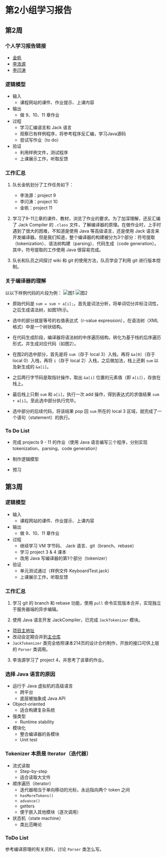 # 第2小组学习报告

## 第2周

### 个人学习报告链接

- [金帆](http://toyhouse.cc/wiki/index.php/%E9%87%91%E5%B8%86-%E5%AD%A6%E4%B9%A0%E6%8A%A5%E5%91%8A-%E7%AC%AC2%E5%91%A8)
- [李浩源](http://toyhouse.cc/wiki/index.php/2017%E5%B9%B4%E7%A7%8B%E8%AE%A1%E7%AE%97%E6%80%9D%E7%BB%B4%E5%92%8C%E7%B3%BB%E7%BB%9F%E8%AE%BE%E8%AE%A1%E7%AC%AC%E4%BA%8C%E5%91%A8%E5%AD%A6%E4%B9%A0%E6%8A%A5%E5%91%8A_%E6%9D%8E%E6%B5%A9%E6%BA%90)
- [李闫涛](http://toyhouse.cc/wiki/index.php/User:2016012807#week_2)

### 逻辑模型

- 输入
	- 课程网站的课件、作业提示、上课内容
- 输出
	- 做 9、10、11 章作业
- 过程
	- 学习汇编语言和 Jack 语言
	- 观察已有样例程序，将参考程序反汇编，学习Java源码
	- 尝试写作业（to do）
- 验证
	- 利用样例文件，测试程序
	- 上课展示工作，听取反馈

### 工作汇总

1. 队长金帆划分了工作任务如下：
	- 李浩源：project 9
	- 李闫涛：project 10
	- 金帆：project 11

2. 学习了9-11三章的课件、教材，浏览了作业的要求。为了加深理解，还反汇编了 Jack Compiler 的 ```.class``` 文件，了解编译器的原理。在做作业时，上手时遇到了很大的困难，不知道是使用 Java 等高级语言，还是使用 Jack 语言来开发编译器。但是我们知道，整个编译器的构建被分为3个部分：符号提取（tokenization）、语法树构建（parsing）、代码生成（code generation）。其中，符号提取的工作使用 Java 很容易完成。

3. 队长和队员之间探讨 wiki 和 git 的使用方法，队员学会了利用 git 进行版本控制。

### 关于编译器的理解

以以下样例代码的片段为例：
![图1](https://i.loli.net/2017/10/11/59de3b5045870.png)
![图2](https://i.loli.net/2017/10/11/59de3b54e28ef.png)

- 原始代码是 ```sum = sum + a[i];```。首先是词法分析，将单词切分并标注词性，之后生成语法树，如图1所示。  

- 选中的部分就是等号的右值表达式（r-value expression），在语法树（XML格式）中是一个树状结构。  

- 在代码生成阶段，编译器将语法树的中序遍历结构，转化为基于栈的后序遍历形式，并生成对应代码（如图2）。

- 在图2的选中部分，首先是将 ```sum```（存于 local 3）入栈，再将 ```&a[0]```（存于 local 0）入栈，再将 ```i```（存于 local 2）入栈，之后做加法，栈上还剩 ```sum``` 以及新生成的 ```&a[i]```。

- 之后两行字节码是取指针操作，取出 ```&a[i]``` 位置的元素值（即 ```a[i]```），存放在栈上。

- 最后栈上只剩 ```sum``` 和 ```a[i]```，执行一次 add 操作，得到表达式的求值结果 ```sum + a[i]```。至此选中部分执行完毕。

- 选中部分的后续代码，将该结果 pop 回 ```sum``` 所在的 local 3 区域，就完成了一个语句（statement）的执行。

### To Do List

- 完成 projects 9 - 11 的作业（使用 Java 语言编写三个程序，分别实现 tokenization、parsing、code generation）

- 制作逻辑模型

- 预习

## 第3周

### 逻辑模型

- 输入
	- 课程网站的课件、作业提示、上课内容
- 输出
	- 做 9、10、11 章作业
- 过程
	- 继续学习 VM 字节码、 Jack 语言、git（branch、rebase）
	- 学习 project 3 & 4 课本
	- 改用 Java 写编译器的第1个部分（tokenizer）
- 验证
	- 单元测试通过（样例文件 KeyboardTest.jack）
	- 上课展示工作，听取反馈

### 工作汇总

1. 学习 git 的 branch 和 rebase 功能，使用 ```pull``` 命令实现版本合并，实现独立于服务器端的异步编辑。

2. 使用 Java 语言开发 JackCompiler，已完成 ```JackTokenizer``` 模块。
- [项目主地址](https://github.com/kingium/JackCompiler)
- 改动会定期合并到[主仓库](https://github.com/jisuansiwei2017/SDCT-2017-Fall/tree/master/src/group2/JackCompiler)
- ```JackTokenizer``` 类完全依照课本214页的设计合约制作，开放的接口可供上层的 ```Parser``` 类调用。

3. 李浩源学习了 project 4，并思考了该章的作业。

### 选择 Java 语言的原因

- 运行于 Java 虚拟机的高级语言
	- 跨平台
	- 底层被抽象成 Java API
- Object-oriented
	- 适合构建复杂系统
- 强类型
	- Runtime stability
- 模块化
	- 整合编译器的各模块
	- Unit test

### Tokenizer 本质是 Iterator（迭代器）

- 流式读取
	- Step-by-step
	- 适合读取大文件
- 顺序遍历（iterator）
	- 迭代器相当于单向移动的光标，永远指向两个 token 之间
	- ```hasMoreTokens()```
	- ```advance()```
	- getters
	- 便于嵌入其他模块（逐次调用）
- 状态机（state machine）
	- 类比范畴论

### ToDo List

参考编译原理的有关资料，讨论 ```Parser``` 类怎么写。
